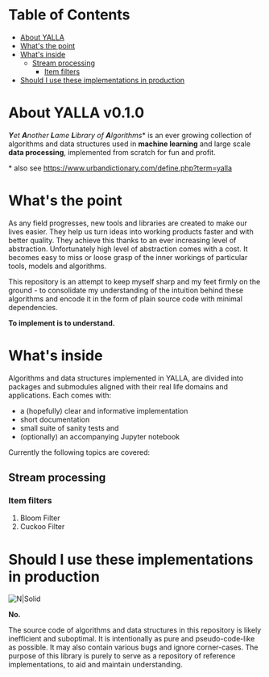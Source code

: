 Table of Contents
=================

   * [About YALLA](#about-yalla-v010)
   * [What's the point](#whats-the-point)
   * [What's inside](#whats-inside)
      * [Stream processing](#stream-processing)
         * [Item filters](#item-filters)
   * [Should I use these implementations in production](#should-i-use-these-implementations-in-production)

# About YALLA v0.1.0
_**Y**et **A**nother **L**ame **L**ibrary of **A**lgorithms_* 
is an ever growing collection of algorithms and data structures 
used in **machine learning** and large scale **data processing**, 
implemented from scratch for fun and profit.

\* also see https://www.urbandictionary.com/define.php?term=yalla

# What's the point
As any field progresses, new tools and libraries are created 
to make our lives easier. They help us turn ideas into working 
products faster and with better quality. They achieve this thanks 
to an ever increasing level of abstraction. Unfortunately high 
level of abstraction comes with a cost. It becomes easy to miss 
or loose grasp of the inner workings of particular tools, 
models and algorithms.

This repository is an attempt to keep myself sharp and my feet 
firmly on the ground - to consolidate my understanding of 
the intuition behind these algorithms and encode it in the form 
of plain source code with minimal dependencies.

**To implement is to understand.**

# What's inside
Algorithms and data structures implemented in YALLA, are divided into packages and submodules
aligned with their real life domains and applications. Each comes with:
  * a (hopefully) clear and informative implementation
  * short documentation
  * small suite of sanity tests and
  * (optionally) an accompanying Jupyter notebook

Currently the following topics are covered:
## Stream processing
### Item filters
1. Bloom Filter
2. Cuckoo Filter

# Should I use these implementations in production
![N|Solid](https://i.kym-cdn.com/entries/icons/mobile/000/005/180/YaoMingMeme.jpg)

**No.**

The source code of algorithms and data structures in this repository 
is likely inefficient and suboptimal. It is intentionally as pure 
and pseudo-code-like as possible. It may also contain various bugs 
and ignore corner-cases. The purpose of this library is purely to serve
as a repository of reference implementations, to aid and maintain understanding.  
